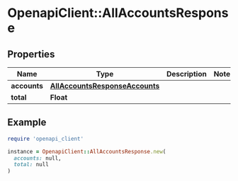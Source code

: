 # OpenapiClient::AllAccountsResponse

## Properties

| Name | Type | Description | Notes |
| ---- | ---- | ----------- | ----- |
| **accounts** | [**AllAccountsResponseAccounts**](AllAccountsResponseAccounts.md) |  |  |
| **total** | **Float** |  |  |

## Example

```ruby
require 'openapi_client'

instance = OpenapiClient::AllAccountsResponse.new(
  accounts: null,
  total: null
)
```


